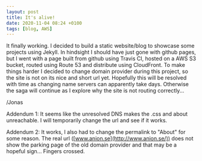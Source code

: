 ```yaml
---
layout: post
title: It's alive!
date: 2020-11-04 08:24 +0100
tags: [blog, AWS]
---
```


It finally working. I decided to build a static website/blog to showcase some projects using Jekyll. In hindsight
I should have just gone with github pages, but I went with a page built from github using Travis CI, hosted on a AWS S3
bucket, routed using Route 53 and distribute using CloudFront. To make things harder I decided to change domain
provider during this project, so the site is not on its nice and short url yet. Hopefully this will be resolved
with time as changing name servers can apparently take days. Otherwise the saga will continue as I explore why the site
is not routing correctly...

/Jonas

Addendum 1: It seems like the unresolved DNS makes the .css and about unreachable. I will temporarily change the url and see
if it works.

Addendum 2: It works, I also had to change the permalink to "About" for some reason. The real url ([www.anion.se](http://www.anion.se/)) does not show
the parking page of the old domain provider and that may be a hopeful sign... Fingers crossed. 